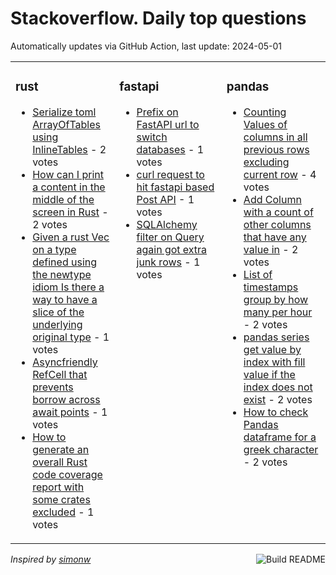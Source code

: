 # Stackoverflow. Daily top questions 

Automatically updates via GitHub Action, last update: <!-- date starts -->2024-05-01<!-- date ends -->


<table><tr><td valign="top" width="33%">

### rust
<!-- rust starts -->
* [Serialize toml ArrayOfTables using InlineTables](https://stackoverflow.com/questions/78413152/serialize-toml-arrayoftables-using-inlinetables) - 2 votes
* [How can I print a content in the middle of the screen in Rust](https://stackoverflow.com/questions/78409703/how-can-i-print-a-content-in-the-middle-of-the-screen-in-rust) - 2 votes
* [Given a rust Vec on a type defined using the newtype idiom Is there a way to have a slice of the underlying original type](https://stackoverflow.com/questions/78407172/given-a-rust-vec-on-a-type-defined-using-the-newtype-idiom-is-there-a-way-to) - 1 votes
* [Asyncfriendly RefCell that prevents borrow across await points](https://stackoverflow.com/questions/78410871/async-friendly-refcell-that-prevents-borrow-across-await-points) - 1 votes
* [How to generate an overall Rust code coverage report with some crates excluded](https://stackoverflow.com/questions/78412651/how-to-generate-an-overall-rust-code-coverage-report-with-some-crates-excluded) - 1 votes
<!-- rust ends -->
</td><td valign="top" width="34%">


### fastapi
<!-- fastapi starts -->
* [Prefix on FastAPI url to switch databases](https://stackoverflow.com/questions/78409807/prefix-on-fastapi-url-to-switch-databases) - 1 votes
* [curl request to hit fastapi based Post API](https://stackoverflow.com/questions/78407862/curl-request-to-hit-fastapi-based-post-api) - 1 votes
* [SQLAlchemy filter on Query again got extra junk rows](https://stackoverflow.com/questions/78406673/sqlalchemy-filter-on-query-again-got-extra-junk-rows) - 1 votes
<!-- fastapi ends -->
</td><td valign="top" width="34%">


### pandas
<!-- pandas starts -->
* [Counting Values of columns in all previous rows excluding current row](https://stackoverflow.com/questions/78407769/counting-values-of-columns-in-all-previous-rows-excluding-current-row) - 4 votes
* [Add Column with a count of other columns that have any value in](https://stackoverflow.com/questions/78407883/add-column-with-a-count-of-other-columns-that-have-any-value-in) - 2 votes
* [List of timestamps group by how many per hour](https://stackoverflow.com/questions/78407450/list-of-timestamps-group-by-how-many-per-hour) - 2 votes
* [pandas series get value by index with fill value if the index does not exist](https://stackoverflow.com/questions/78406021/pandas-series-get-value-by-index-with-fill-value-if-the-index-does-not-exist) - 2 votes
* [How to check Pandas dataframe for a greek character](https://stackoverflow.com/questions/78409919/how-to-check-pandas-dataframe-for-a-greek-character) - 2 votes
<!-- pandas ends -->
</td></tr></table>

<a href="https://github.com/hp0404/hp0404/actions"><img src="https://github.com/hp0404/hp0404/workflows/Build%20README/badge.svg" align="right" alt="Build README"></a> <p>*Inspired by  [simonw](https://github.com/simonw/simonw)*</p>
